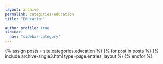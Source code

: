 ```yaml
---
layout: archive
permalink: categories/education
title: "Education"

author_profile: true
sidebar:
  nav: "sidebar-category"
---
```


{% assign posts = site.categories.education %}
{% for post in posts %} {% include archive-single3.html type=page.entries_layout %} {% endfor %}